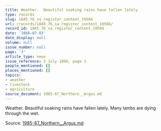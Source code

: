 ```yaml
---
title: Weather.  Beautiful soaking rains have fallen lately
type: records
slug: 1845_76_sa_register_content_19504
url: /records/1845_76_sa_register_content_19504/
record_id: 1845_76_sa_register_content_19504
date: '1866-07-03'
date_display: null
volume: null
issue_number: null
page: '3'
article_type: news
issue_reference: 3 July 1866, page 3
people_mentioned: []
places_mentioned: []
topics:
- weather
- livestock
- agriculture
source_document: 1985-87_Northern__Argus.md
---
```


Weather.  Beautiful soaking rains have fallen lately.  Many lambs are dying through the wet.

Source: [1985-87_Northern__Argus.md](/downloads/markdown/1985-87_Northern__Argus.md)

